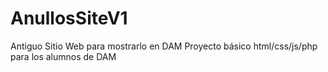 # AnullosSiteV1
Antiguo Sitio Web para mostrarlo en DAM
Proyecto básico html/css/js/php para los alumnos de DAM
